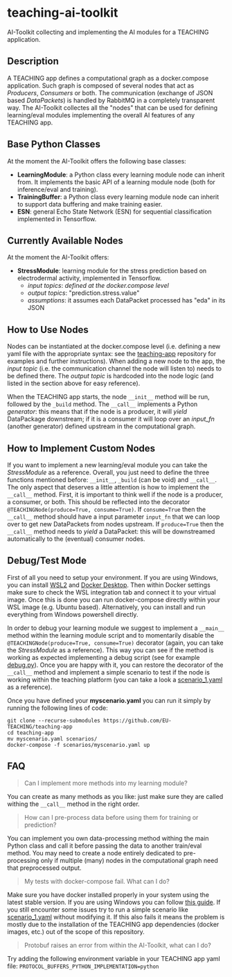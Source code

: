 # teaching-ai-toolkit
AI-Toolkit collecting and implementing the AI modules for a TEACHING application.

## Description
A TEACHING app defines a computational graph as a docker.compose application.
Such graph is composed of several nodes that act as *Producers*, *Consumers* or both.
The communication (exchange of JSON based *DataPackets*) is handled by RabbitMQ in a completely transparent way.
The AI-Toolkit collectes all the "nodes" that can be used for defining learning/eval modules implementing the overall AI features of any TEACHING app.

## Base Python Classes
At the moment the AI-Toolkit offers the following base classes:

- **LearningModule**: a Python class every learning module node can inherit from. It implements the basic API of a learning module node (both for inference/eval and training).
- **TrainingBuffer**: a Python class every learning module node can inherit to support data buffering and make training easier.
- **ESN**: general Echo State Network (ESN) for sequential classification implemented in Tensorflow.

## Currently Available Nodes
At the moment the AI-Toolkit offers:

- **StressModule**: learning module for the stress prediction based on electrodermal activity, implemented in Tensorflow.
  - *input topics*: *defined at the docker.compose level*
  - *output topics*: "prediction.stress.value"
  - *assumptions*: it assumes each DataPacket processed has "eda" in its JSON

## How to Use Nodes
Nodes can be instantiated at the docker.compose level (i.e. defining a new yaml file with the appropriate syntax: see the [teaching-app](https://github.com/EU-TEACHING/teaching-app) repository for examples and further instructions). When adding a new node to the app, the *input topic* (i.e. the communication channel the node will listen to) needs to be defined there. The *output topic* is hardcoded into the node logic (and listed in the section above for easy reference).

When the TEACHING app starts, the node `__init__` method will be run, followed by the `_build` method. The `__call__` implements a Python *generator*: this means that if the node is a producer, it will *yield* DataPackage downstream; if it is a consumer it will loop over an *input_fn* (another generator) defined upstream in the computational graph.

## How to Implement Custom Nodes
If you want to implement a new learning/eval module you can take the *StressModule* as a reference. Overall, you just need to define the three functions mentioned before: `__init__`, `_build` (can be void) and `__call__`. The only aspect that deserves a little attention is how to implement the `__call__` method. First, it is important to think well if the node is a producer, a consumer, or both. This should be reflected into the decorator `@TEACHINGNode(produce=True, consume=True)`. If `consume=True` then the `__call__` method should have a input parameter `input_fn` that we can loop over to get new DataPackets from nodes upstream. If `produce=True` then the `__call__` method needs to *yield* a DataPacket: this will be downstreamed automatically to the (eventual) consumer nodes.

## Debug/Test Mode

First of all you need to setup your environment. If you are using Windows, you can install [WSL2](https://docs.microsoft.com/en-us/windows/wsl/install) and [Docker Desktop](https://docs.docker.com/desktop/windows/install/). Then within Docker settings make sure to check the WSL integration tab and connect it to your virtual image. Once this is done you can run docker-compose directly within your WSL image (e.g. Ubuntu based). Alternatively, you can install and run everything from Windows powershell directly. 

In order to debug your learning module we suggest to implement a `__main__` method within the learning module script and to momentarily disable the `@TEACHINGNode(produce=True, consume=True)` decorator (again, you can take the *StressModule* as a reference). This way you can see if the method is working as expected implementing a debug script (see for example [debug.py](debug.py)). Once you are happy with it, you can restore the decorator of the `__call__` method and implement a simple scenario to test if the node is working within the teaching platform (you can take a look a [scenario_1.yaml](https://github.com/EU-TEACHING/teaching-app/blob/main/scenarios/scenario_1.yaml) as a reference). 

Once you have defined your **myscenario.yaml** you can run it simply by running the following lines of code:

```
git clone --recurse-submodules https://github.com/EU-TEACHING/teaching-app
cd teaching-app
mv myscenario.yaml scenarios/
docker-compose -f scenarios/myscenario.yaml up
```

## FAQ

> Can I implement more methods into my learning module?

You can create as many methods as you like: just make sure they are called withing the `__call__` method in the right order.

> How can I pre-process data before using them for training or prediction?

You can implement you own data-processing method withing the main Python class and call it before passing the data to another train/eval method. You may need to create a node entirely dedicated to pre-processing only if multiple (many) nodes in the computational graph need that preprocessed output.

> My tests with docker-compose fail. What can I do?

Make sure you have docker installed properly in your system using the latest stable version. If you are using Windows you can follow [this guide](https://docs.docker.com/desktop/windows/wsl/). If you still encounter some issues try to run a simple scenario like [scenario_1.yaml](https://github.com/EU-TEACHING/teaching-app/blob/main/scenarios/scenario_1.yaml) without modifying it. If this also fails it means the problem is mostly due to the installation of the TEACHING app dependencies (docker images, etc.) out of the scope of this repository.

> Protobuf raises an error from within the AI-Toolkit, what can I do?

Try adding the following environment variable in your TEACHING app yaml file: `PROTOCOL_BUFFERS_PYTHON_IMPLEMENTATION=python`

